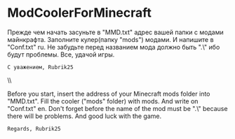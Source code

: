 # ModCoolerForMinecraft

Прежде чем начать засуньте в "MMD.txt" адрес вашей папки с модами майнкрафта.
Заполните кулер(папку "mods") модами.
И напишите в "Conf.txt" ru.
Не забудьте перед названием мода должно быть ".\\" ибо будут проблемы.
Все, удачой игры.

    С уважением, Rubrik25

\\\

Before you start, insert the address of your Minecraft mods folder into "MMD.txt".
Fill the cooler ("mods" folder) with mods.
And write on "Conf.txt" en.
Don't forget before the name of the mod must be ".\\" because there will be problems.
And good luck with the game.
   

    Regards, Rubrik25
